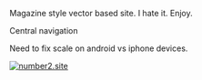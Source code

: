 Magazine style vector based site. I hate it. Enjoy.

Central navigation

Need to fix scale on android vs iphone devices. 

[![number2.site](http://number2.site)](http://number2.site)
